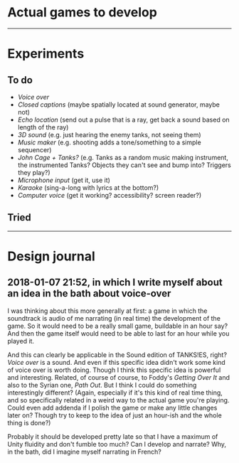 
# Actual games to develop

---

# Experiments

## To do

- _Voice over_
- _Closed captions_ (maybe spatially located at sound generator, maybe not)
- _Echo location_ (send out a pulse that is a ray, get back a sound based on length of the ray)
- _3D sound_ (e.g. just hearing the enemy tanks, not seeing them)
- _Music maker_ (e.g. shooting adds a tone/something to a simple sequencer)
- _John Cage + Tanks?_ (e.g. Tanks as a random music making instrument, the instrumented Tanks? Objects they can't see and bump into? Triggers they play?)
- _Microphone input_ (get it, use it)
- _Karaoke_ (sing-a-long with lyrics at the bottom?)
- _Computer voice_ (get it working? accessibility? screen reader?)

## Tried

---

# Design journal

## 2018-01-07 21:52, in which I write myself about an idea in the bath about voice-over

I was thinking about this more generally at first: a game in which the soundtrack is audio of me narrating (in real time) the development of the game. So it would need to be a really small game, buildable in an hour say? And then the game itself would need to be able to last for an hour while you played it.

And this can clearly be applicable in the Sound edition of TANKS!ES, right? _Voice over_ is a sound. And even if this specific idea didn't work some kind of voice over is worth doing. Though I think this specific idea is powerful and interesting. Related, of course of course, to Foddy's _Getting Over It_ and also to the Syrian one, _Path Out_. But I think I could do something interestingly different? (Again, especially if it's this kind of real time thing, and so specifically related in a weird way to the actual game you're playing. Could even add addenda if I polish the game or make any little changes later on? Though try to keep to the idea of just an hour-ish and the whole thing is done?)

Probably it should be developed pretty late so that I have a maximum of Unity fluidity and don't fumble too much? Can I develop and narrate? Why, in the bath, did I imagine myself narrating in French?
